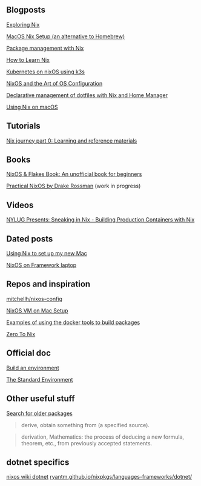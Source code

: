 ## Blogposts

[Exploring Nix](https://thewagner.net/blog/2020/04/30/exploring-nix/)

[MacOS Nix Setup (an alternative to Homebrew)](https://wickedchicken.github.io/post/macos-nix-setup/)

[Package management with Nix](https://matthisk.com/nix-for-reproducible-development-environments/)

[How to Learn Nix](https://ianthehenry.com/posts/how-to-learn-nix/introduction/)

[Kubernetes on nixOS using k3s](https://aditsachde.com/posts/k3s-nix-p1/)

[NixOS and the Art of OS Configuration](https://www.rousette.org.uk/archives/nixos-and-the-art-of-os-configuration/)

[Declarative management of dotfiles with Nix and Home Manager](https://www.bekk.christmas/post/2021/16/dotfiles-with-nix-and-home-manager)

[Using Nix on macOS](https://checkoway.net/musings/nix/)

## Tutorials

[Nix journey part 0: Learning and reference materials](https://tinkering.xyz/nix-docs/)

## Books

[NixOS & Flakes Book: An unofficial book for beginners](https://nixos-and-flakes.thiscute.world/)

[Practical NixOS by Drake Rossman](https://drakerossman.com/blog/practical-nixos-the-book) (work in progress)

## Videos

[NYLUG Presents: Sneaking in Nix - Building Production Containers with Nix](https://www.youtube.com/watch?v=pfIDYQ36X0k)

## Dated posts

[Using Nix to set up my new Mac](https://adrianhesketh.com/2020/07/03/mac-setup-with-nix-darwin/)

[NixOS on Framework laptop](http://kvark.github.io/linux/framework/2021/10/17/framework-nixos.html)

## Repos and inspiration

[mitchellh/nixos-config](https://github.com/mitchellh/nixos-config)

[NixOS VM on Mac Setup](https://www.youtube.com/watch?v=ubDMLoWz76U)

[Examples of using the docker tools to build packages](https://github.com/NixOS/nixpkgs/blob/master/pkgs/build-support/docker/examples.nix)

[Zero To Nix](https://zero-to-nix.com)

## Official doc

[Build an environment](https://nixos.org/manual/nixpkgs/stable/#sec-building-environment)

[The Standard Environment](https://nixos.org/manual/nixpkgs/stable/#chap-stdenv)

## Other useful stuff

[Search for older packages](https://github.com/lazamar/nix-package-versions)

>derive, obtain something from (a specified source).

>derivation, Mathematics:
the process of deducing a new formula, theorem, etc., from previously accepted statements.

## dotnet specifics

[nixos wiki dotnet](https://ryantm.github.io/nixpkgs/languages-frameworks/dotnet/)
[ryantm.github.io/nixpkgs/languages-frameworks/dotnet/](https://ryantm.github.io/nixpkgs/languages-frameworks/dotnet/)
